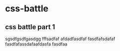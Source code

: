 # css-battle
## css battle part 1
sgsdfgsdfgasdgg
fffsadfaf
afdadfasdfaf
fasdfafsdafaf
fasdfafassdafaafdasfa
fasdfaa
